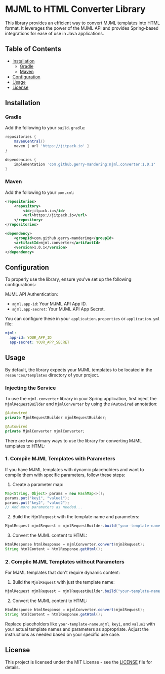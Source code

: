 # MJML to HTML Converter Library

This library provides an efficient way to convert MJML templates into HTML format. It leverages the power of the MJML API and provides Spring-based integrations for ease of use in Java applications.

## Table of Contents

- [Installation](#installation)
  - [Gradle](#gradle)
  - [Maven](#maven)
- [Configuration](#configuration)
- [Usage](#usage)
- [License](#license)

## Installation

### Gradle

Add the following to your `build.gradle`:

```gradle
repositories {
    mavenCentral()
    maven { url 'https://jitpack.io' }
}

dependencies {
    implementation 'com.github.gerry-mandering:mjml.converter:1.0.1'
}
```

### Maven

Add the following to your `pom.xml`:

```xml
<repositories>
    <repository>
        <id>jitpack.io</id>
        <url>https://jitpack.io</url>
    </repository>
</repositories>

<dependency>
    <groupId>com.github.gerry-mandering</groupId>
    <artifactId>mjml.converter</artifactId>
    <version>1.0.1</version>
</dependency>
```

## Configuration

To properly use the library, ensure you've set up the following configurations:

MJML API Authentication:

- `mjml.app-id`: Your MJML API App ID.
- `mjml.app-secret`: Your MJML API App Secret.

You can configure these in your `application.properties` or `application.yml` file:

```yml
mjml:
  app-id: YOUR_APP_ID
  app-secret: YOUR_APP_SECRET
```

## Usage

By default, the library expects your MJML templates to be located in the `resources/templates` directory of your project.

### Injecting the Service

To use the `mjml.converter` library in your Spring application, first inject the `MjmlRequestBuilder` and `MjmlConverter` by using the `@Autowired` annotation:

```java
@Autowired
private MjmlRequestBuilder mjmlRequestBuilder;

@Autowired
private MjmlConverter mjmlConverter;
```

There are two primary ways to use the library for converting MJML templates to HTML:

### 1. Compile MJML Templates with Parameters

If you have MJML templates with dynamic placeholders and want to compile them with specific parameters, follow these steps:

1. Create a parameter map:

```java
Map<String, Object> params = new HashMap<>();
params.put("key1", "value1");
params.put("key2", "value2");
// Add more parameters as needed...
```

2. Build the `MjmlRequest` with the template name and parameters:

```java
MjmlRequest mjmlRequest = mjmlRequestBuilder.build("your-template-name.mjml", params);
```

3. Convert the MJML content to HTML:

```java
HtmlResponse htmlResponse = mjmlConverter.convert(mjmlRequest);
String htmlContent = htmlResponse.getHtml();
```

### 2. Compile MJML Templates without Parameters

For MJML templates that don't require dynamic content:

1. Build the `MjmlRequest` with just the template name:

```java
MjmlRequest mjmlRequest = mjmlRequestBuilder.build("your-template-name.mjml");
```

2. Convert the MJML content to HTML:

```java
HtmlResponse htmlResponse = mjmlConverter.convert(mjmlRequest);
String htmlContent = htmlResponse.getHtml();
```

Replace placeholders like `your-template-name.mjml`, `key1`, and `value1` with your actual template names and parameters as appropriate. Adjust the instructions as needed based on your specific use case.

## License

This project is licensed under the MIT License - see the [LICENSE](LICENSE) file for details.
